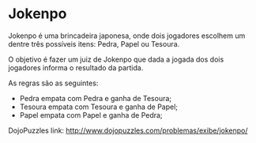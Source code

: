 # Jokenpo

Jokenpo é uma brincadeira japonesa, onde dois jogadores escolhem um dentre três possíveis itens: Pedra, Papel ou Tesoura.

O objetivo é fazer um juiz de Jokenpo que dada a jogada dos dois jogadores informa o resultado da partida.

As regras são as seguintes:

- Pedra empata com Pedra e ganha de Tesoura;
- Tesoura empata com Tesoura e ganha de Papel;
- Papel empata com Papel e ganha de Pedra;

DojoPuzzles link: http://www.dojopuzzles.com/problemas/exibe/jokenpo/
